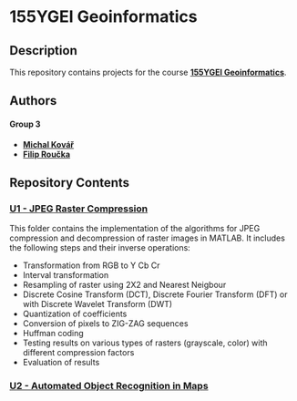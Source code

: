 # 155YGEI Geoinformatics

## Description
This repository contains projects for the course **[155YGEI Geoinformatics](https://geo.fsv.cvut.cz/gwiki/155YGEI_Geoinformatika)**.

## Authors
#### Group 3
- **[Michal Kovář](https://github.com/kovarmi9)**
- **[Filip Roučka](https://github.com/fifi1ous)**

## Repository Contents

### [U1 - JPEG Raster Compression](https://github.com/kovarmi9/YGEI_sk3/tree/main/U1)
This folder contains the implementation of the algorithms for JPEG compression and decompression of raster images in MATLAB. It includes the following steps and their inverse operations:
- Transformation from RGB to Y Cb Cr
- Interval transformation
- Resampling of raster using 2X2 and Nearest Neigbour 
- Discrete Cosine Transform (DCT), Discrete Fourier Transform (DFT) or with Discrete Wavelet Transform (DWT)
- Quantization of coefficients
- Conversion of pixels to ZIG-ZAG sequences
- Huffman coding
- Testing results on various types of rasters (grayscale, color) with different compression factors
- Evaluation of results

### [U2 - Automated Object Recognition in Maps](https://github.com/kovarmi9/YGEI_sk3/tree/main/U2)

